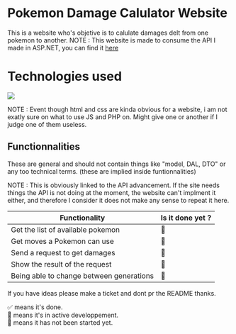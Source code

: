 # Pokemon Damage Calulator Website

This is a website who's objetive is to calulate damages delt from one pokemon to another.
NOTE : This website is made to consume the API I made in ASP.NET, you can find it [here](https://github.com/ShrayzzDev/Pokemon-API)

# Technologies used

<a href="https://skillicons.dev">
  <img src="https://skillicons.dev/icons?i=php,js,html,css" />
</a>  
  
NOTE : Event though html and css are kinda obvious for a website, i am not exatly sure on what to use JS and PHP on. Might give one or another if I judge one of them useless.  

## Functionnalities

These are general and should not contain things like "model, DAL, DTO" or any too technical terms. (these are implied inside funtionnalities)

NOTE : This is obviously linked to the API advancement. If the site needs things the API is not doing at the moment, the website can't implment it either, and therefore I consider it does not make any sense to repeat it here.  

| Functionality | Is it done yet ? | 
| --- | --- |
| Get the list of available pokemon | :red_circle: |
| Get moves a Pokemon can use | :red_circle: |
| Send a request to get damages | :red_circle: |
| Show the result of the request | :red_circle: |
| Being able to change between generations | :red_circle: |

If you have ideas please make a ticket and dont pr the README thanks.

:white_check_mark: means it's done.  
:construction_worker: means it's in active developpement.  
:red_circle: means it has not been started yet.
